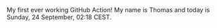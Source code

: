 My first ever working GitHub Action!
My name is Thomas and today is Sunday, 24 September, 02:18 CEST. 
